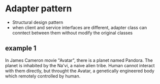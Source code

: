 # Adapter pattern

- Structural design pattern
- when client and service interfaces are different, adapter class can conntect between them without modify the original classes

## example 1

In James Cameron movie "Avatar", there is a planet named Pandora.
The planet is inhabited by the Na'vi, a naive alien tribe.
Human cannot interact with them directly, but throught the Avatar, a genetically engineered body which remotely controlled by human.

